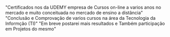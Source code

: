"Certificados nos da UDEMY empresa de Cursos on-line a varios anos no mercado e muito conceituada no mercado de ensino a distância" "Conclusão e Comprovação de varios cursos na área da Tecnologia da Informção (TI)" "Em breve postarei mais resultados e Também participação em Projetos do mesmo"
